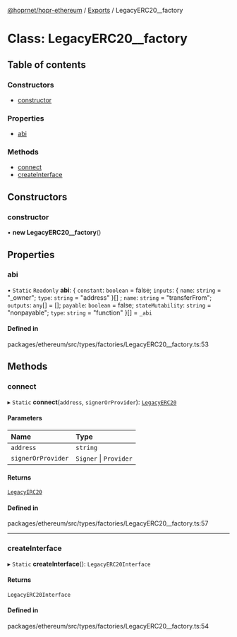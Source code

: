 [@hoprnet/hopr-ethereum](../README.md) / [Exports](../modules.md) / LegacyERC20\_\_factory

# Class: LegacyERC20\_\_factory

## Table of contents

### Constructors

- [constructor](LegacyERC20__factory.md#constructor)

### Properties

- [abi](LegacyERC20__factory.md#abi)

### Methods

- [connect](LegacyERC20__factory.md#connect)
- [createInterface](LegacyERC20__factory.md#createinterface)

## Constructors

### constructor

• **new LegacyERC20__factory**()

## Properties

### abi

▪ `Static` `Readonly` **abi**: { `constant`: `boolean` = false; `inputs`: { `name`: `string` = "\_owner"; `type`: `string` = "address" }[] ; `name`: `string` = "transferFrom"; `outputs`: `any`[] = []; `payable`: `boolean` = false; `stateMutability`: `string` = "nonpayable"; `type`: `string` = "function" }[] = `_abi`

#### Defined in

packages/ethereum/src/types/factories/LegacyERC20__factory.ts:53

## Methods

### connect

▸ `Static` **connect**(`address`, `signerOrProvider`): [`LegacyERC20`](LegacyERC20.md)

#### Parameters

| Name | Type |
| :------ | :------ |
| `address` | `string` |
| `signerOrProvider` | `Signer` \| `Provider` |

#### Returns

[`LegacyERC20`](LegacyERC20.md)

#### Defined in

packages/ethereum/src/types/factories/LegacyERC20__factory.ts:57

___

### createInterface

▸ `Static` **createInterface**(): `LegacyERC20Interface`

#### Returns

`LegacyERC20Interface`

#### Defined in

packages/ethereum/src/types/factories/LegacyERC20__factory.ts:54
